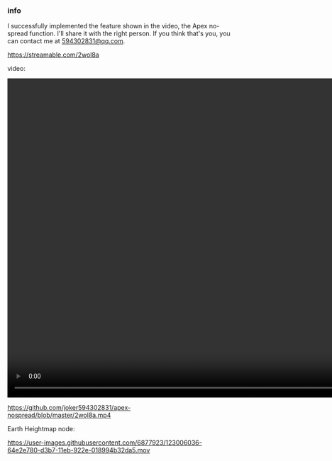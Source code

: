 ### info

I successfully implemented the feature shown in the video, the Apex no-spread function. I'll share it with the right person. If you think that's you, you can contact me at 594302831@qq.com.



https://streamable.com/2wol8a

video:

<video width="1280" height="720" controls>
  <source src="2wol8a.mp4" type="video/mp4">
  Your browser does not support the video tag.
</video>

https://github.com/joker594302831/apex-nospread/blob/master/2wol8a.mp4


Earth Heightmap node:

https://user-images.githubusercontent.com/6877923/123006036-64e2e780-d3b7-11eb-922e-018994b32da5.mov
